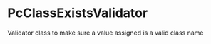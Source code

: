 PcClassExistsValidator
======================

Validator class to make sure a value assigned is a valid class name